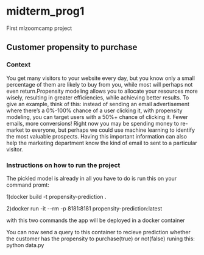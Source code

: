 # midterm_prog1
First mlzoomcamp project


## Customer propensity to purchase

### Context

You get many visitors to your website every day, but you know only a small percentage of them are likely to buy from you, while most will perhaps not even return.Propensity modeling allows you to allocate your resources more wisely, resulting in greater efficiencies, while achieving better results. To give an example, think of this: instead of sending an email advertisement where there’s a 0%-100% chance of a user clicking it, with propensity modeling, you can target users with a 50%+ chance of clicking it. Fewer emails, more conversions! Right now you may be spending money to re-market to everyone, but perhaps we could use machine learning to identify the most valuable prospects. Having this important information can also help the marketing department know the kind of email to sent to a particular visitor.


### Instructions on how to run the project

The pickled model is already in all you have to do is run this on your command promt:

1)docker build -t propensity-prediction .

2)docker run -it --rm -p 8181:8181 propensity-prediction:latest

 with this two commands the app will be deployed in a docker container
 
 You can now send a query to this container to recieve prediction whether the customer has the propensity to purchase(true) or not(false) runing
 this: python data.py
